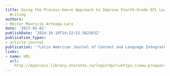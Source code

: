 ```yaml
---
title: Using the Process-Genre Approach to Improve Fourth-Grade EFL Learners' Paragraph
  Writing
authors:
- Héctor Mauricio Arteaga-Lara
date: '2017-01-01'
publishDate: '2024-10-10T14:22:52.562563Z'
publication_types:
- article-journal
publication: '*Latin American Journal of Content and Language Integrated Learning*'
links:
- name: URL
  url: 
    http://myaccess.library.utoronto.ca/login?qurl=https://www.proquest.com/docview/2101594166?accountid=14771&bdid=38382&_bd=MAnQHmqQ4Y%2FlCNCgngsbHlSLeuQ%3D
---
```


